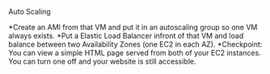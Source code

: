 Auto Scaling

*Create an AMI from that VM and put it in an autoscaling group so one VM always exists.
*Put a Elastic Load Balancer infront of that VM and load balance between two Availability Zones (one EC2 in each AZ).
*Checkpoint: You can view a simple HTML page served from both of your EC2 instances. You can turn one off and your website is still accessible.
